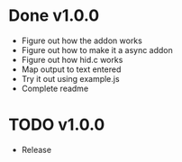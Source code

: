 # Done v1.0.0
- Figure out how the addon works
- Figure out how to make it a async addon
- Figure out how hid.c works
- Map output to text entered
- Try it out using example.js
- Complete readme

# TODO v1.0.0
- Release
